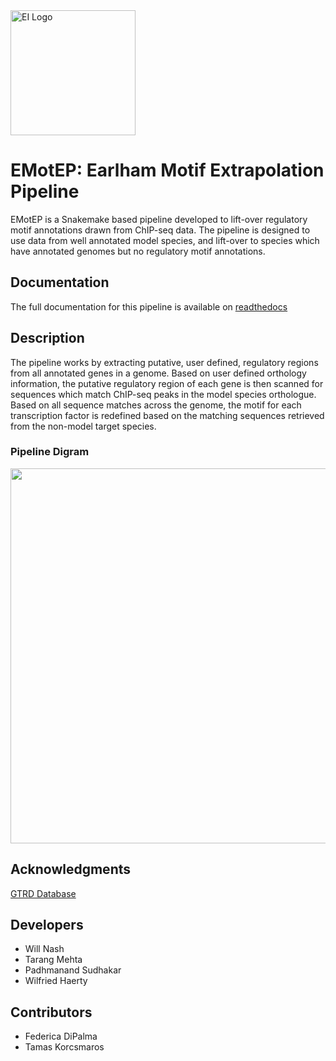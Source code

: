 <img src="https://www.earlham.ac.uk/sites/default/files/images/pages/Brand/EI-double-large-trans-highquality.png" alt="EI Logo" width="200"/>

# EMotEP: **E**arlham **Mot**if **E**xtrapolation **P**ipeline

EMotEP is a Snakemake based pipeline developed to lift-over regulatory motif annotations drawn from ChIP-seq data. The pipeline is designed to use data from well annotated model species, and lift-over to species which have annotated genomes but no regulatory motif annotations.

## Documentation

The full documentation for this pipeline is available on [readthedocs](https://emotep.readthedocs.io/)

## Description

The pipeline works by extracting putative, user defined, regulatory regions from all annotated genes in a genome. Based on user defined orthology information, the putative regulatory region of each gene is then scanned for sequences which match ChIP-seq peaks in the model species orthologue. Based on all sequence matches across the genome, the motif for each transcription factor is redefined based on the matching sequences retrieved from the non-model target species.

### Pipeline Digram

<img src="https://github.com/bibionid/EMotEP/blob/working_version/docs/dag.png" width="600"/>

## Acknowledgments

[GTRD Database](https://gtrd.biouml.org/)


## Developers
- Will Nash
- Tarang Mehta
- Padhmanand Sudhakar
- Wilfried Haerty

## Contributors

- Federica DiPalma
- Tamas Korcsmaros

